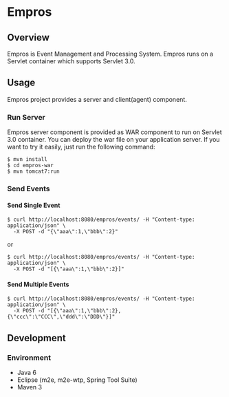 Empros
======

## Overview

Empros is Event Management and Processing System.
Empros runs on a Servlet container which supports Servlet 3.0.

## Usage

Empros project provides a server and client(agent) component.

### Run Server

Empros server component is provided as WAR component to run on Servlet 3.0 container.
You can deploy the war file on your application server. 
If you want to try it easily, just run the following command:

    $ mvn install
    $ cd empros-war
    $ mvn tomcat7:run

### Send Events

#### Send Single Event

    $ curl http://localhost:8080/empros/events/ -H "Content-type: application/json" \
      -X POST -d "{\"aaa\":1,\"bbb\":2}"

or

    $ curl http://localhost:8080/empros/events/ -H "Content-type: application/json" \
      -X POST -d "[{\"aaa\":1,\"bbb\":2}]"

#### Send Multiple Events

    $ curl http://localhost:8080/empros/events/ -H "Content-type: application/json" \
      -X POST -d "[{\"aaa\":1,\"bbb\":2},{\"ccc\":\"CCC\",\"ddd\":\"DDD\"}]"

## Development

### Environment

- Java 6
- Eclipse (m2e, m2e-wtp, Spring Tool Suite)
- Maven 3

